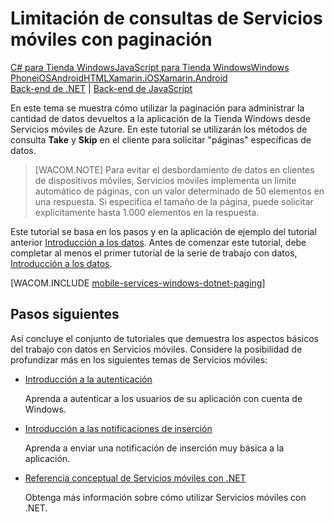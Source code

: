 <properties pageTitle="Refine Mobile Services queries with paging (Windows Store) | Mobile Dev Center" metaKeywords="" description="Learn how to use paging to manage the amount of data returned to your Windows Store app from Mobile Services." metaCanonical="" services="" documentationCenter="Mobile" title="Refine Mobile Services queries with paging" authors="glenga" solutions="" manager="" editor="" />

<tags ms.service="mobile-services" ms.workload="mobile" ms.tgt_pltfrm="mobile-windows-store" ms.devlang="dotnet" ms.topic="article" ms.date="01/01/1900" ms.author="glenga"></tags>

# Limitación de consultas de Servicios móviles con paginación

<div class="dev-center-tutorial-selector sublanding"><a href="/es-es/documentation/articles/mobile-services-windows-store-dotnet-add-paging-data" title="C# para Tienda Windows" class="current">C# para Tienda Windows</a><a href="/es-es/documentation/articles/mobile-services-windows-store-javascript-add-paging-data" title="JavaScript para Tienda Windows">JavaScript para Tienda Windows</a><a href="/es-es/documentation/articles/mobile-services-windows-phone-add-paging-data" title="Windows Phone">Windows Phone</a><a href="/es-es/documentation/articles/mobile-services-ios-add-paging-data" title="iOS">iOS</a><a href="/es-es/documentation/articles/mobile-services-android-add-paging-data" title="Android">Android</a><a href="/es-es/documentation/articles/mobile-services-html-add-paging-data" title="HTML">HTML</a><a href="/es-es/documentation/articles/partner-xamarin-mobile-services-ios-add-paging-data" title="Xamarin.iOS">Xamarin.iOS</a><a href="/es-es/documentation/articles/partner-xamarin-mobile-services-android-add-paging-data" title="Xamarin.Android">Xamarin.Android</a>
</div>

<div class="dev-center-tutorial-subselector"><a href="/es-es/documentation/articles/mobile-services-dotnet-backend-windows-store-dotnet-add-paging-data" title="Back-end de .NET">Back-end de .NET</a> | <a href="/es-es/documentation/articles/mobile-services-windows-store-dotnet-add-paging-data"  title="Back-end de JavaScript" class="current">Back-end de JavaScript</a></div>

En este tema se muestra cómo utilizar la paginación para administrar la cantidad de datos devueltos a la aplicación de la Tienda Windows desde Servicios móviles de Azure. En este tutorial se utilizarán los métodos de consulta **Take** y **Skip** en el cliente para solicitar "páginas" específicas de datos.

> [WACOM.NOTE] Para evitar el desbordamiento de datos en clientes de dispositivos móviles, Servicios móviles implementa un límite automático de páginas, con un valor determinado de 50 elementos en una respuesta. Si especifica el tamaño de la página, puede solicitar explícitamente hasta 1.000 elementos en la respuesta.

Este tutorial se basa en los pasos y en la aplicación de ejemplo del tutorial anterior [Introducción a los datos][]. Antes de comenzar este tutorial, debe completar al menos el primer tutorial de la serie de trabajo con datos, [Introducción a los datos][].

[WACOM.INCLUDE [mobile-services-windows-dotnet-paging][]]

## <a name="next-steps"> </a>Pasos siguientes

Así concluye el conjunto de tutoriales que demuestra los aspectos básicos del trabajo con datos en Servicios móviles. Considere la posibilidad de profundizar más en los siguientes temas de Servicios móviles:

-   [Introducción a la autenticación][]
    
	Aprenda a autenticar a los usuarios de su aplicación con cuenta de Windows.

-   [Introducción a las notificaciones de inserción][]
    
	Aprenda a enviar una notificación de inserción muy básica a la aplicación.

-   [Referencia conceptual de Servicios móviles con .NET][]
    
	Obtenga más información sobre cómo utilizar Servicios móviles con .NET.

<!-- Anchors. --> 
<!-- Images. --> 
<!-- URLs. -->

  [C# para Tienda Windows]: /es-es/documentation/articles/mobile-services-windows-store-dotnet-add-paging-data "C# para Tienda Windows"
  [JavaScript para Tienda Windows]: /es-es/documentation/articles/mobile-services-windows-store-javascript-add-paging-data "JavaScript para Tienda Windows"
  [Windows Phone]: /es-es/documentation/articles/mobile-services-windows-phone-add-paging-data "Windows Phone"
  [iOS]: /es-es/documentation/articles/mobile-services-ios-add-paging-data "iOS"
  [Android]: /es-es/documentation/articles/mobile-services-android-add-paging-data "Android"
  [HTML]: /es-es/documentation/articles/mobile-services-html-add-paging-data "HTML"
  [Xamarin.iOS]: /es-es/documentation/articles/partner-xamarin-mobile-services-ios-add-paging-data "Xamarin.iOS"
  [Xamarin.Android]: /es-es/documentation/articles/partner-xamarin-mobile-services-android-add-paging-data "Xamarin.Android"
  [Back-end de .NET]: /es-es/documentation/articles/mobile-services-dotnet-backend-windows-store-dotnet-add-paging-data "Back-end de .NET"
  [Back-end de JavaScript]: /es-es/documentation/articles/mobile-services-windows-store-dotnet-add-paging-data "Back-end de JavaScript"
  [Introducción a los datos]: /es-es/documentation/articles/mobile-services-windows-store-dotnet-get-started-data/
  [mobile-services-windows-dotnet-paging]: ../includes/mobile-services-windows-dotnet-paging.md
  [Introducción a la autenticación]: /es-es/documentation/articles/mobile-services-windows-store-dotnet-get-started-users/
  [Introducción a las notificaciones de inserción]: /es-es/documentation/articles/mobile-services-windows-store-dotnet-get-started-push/
  [Referencia conceptual de Servicios móviles con .NET]: /es-es/develop/mobile/how-to-guides/work-with-net-client-library
